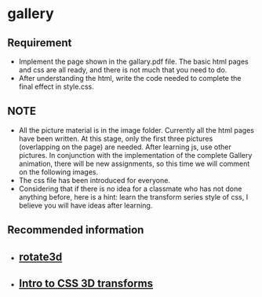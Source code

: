 # gallery
## Requirement

- Implement the page shown in the gallary.pdf file. The basic html pages and css are all ready, and there is not much that you need to do.
- After understanding the html, write the code needed to complete the final effect in style.css.

## NOTE

- All the picture material is in the image folder. Currently all the html pages have been written. At this stage, only the first three pictures (overlapping on the page) are needed. After learning js, use other pictures. In conjunction with the implementation of the complete Gallery animation, there will be new assignments, so this time we will comment on the following images.
- The css file has been introduced for everyone.
- Considering that if there is no idea for a classmate who has not done anything before, here is a hint: learn the transform series style of css, I believe you will have ideas after learning.
## Recommended information

- ## [rotate3d](https://developer.mozilla.org/en-US/docs/Web/CSS/transform-function/rotate3d)
- ## [Intro to CSS 3D transforms](https://3dtransforms.desandro.com/)

